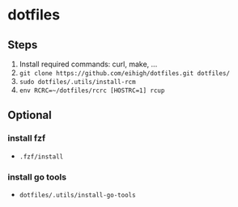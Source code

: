 # dotfiles

## Steps
1. Install required commands: curl, make, ...
1. `git clone https://github.com/eihigh/dotfiles.git dotfiles/`
1. `sudo dotfiles/.utils/install-rcm`
1. `env RCRC=~/dotfiles/rcrc [HOSTRC=1] rcup`

## Optional
### install fzf
* `.fzf/install`

### install go tools
* `dotfiles/.utils/install-go-tools`